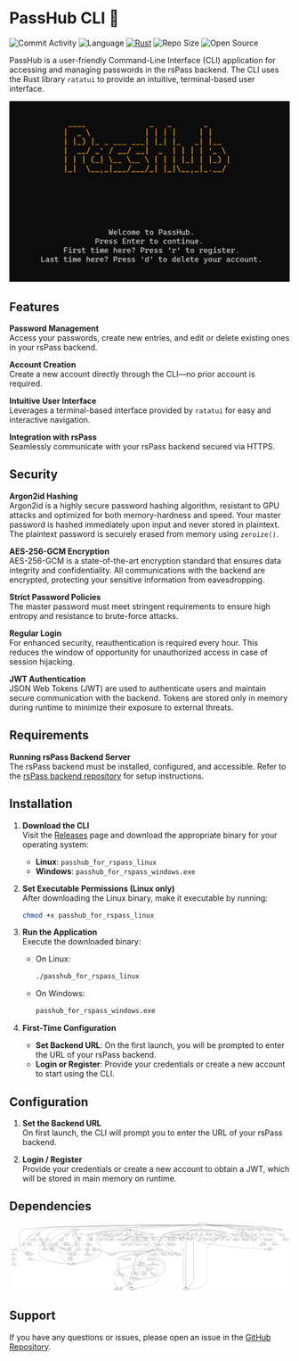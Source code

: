 # PassHub CLI 🦀

![Commit Activity](https://img.shields.io/github/commit-activity/w/Sir-Eddy/PassHub)
![Language](https://img.shields.io/github/languages/top/Sir-Eddy/PassHub?color=blue)
[![Rust](https://github.com/Sir-Eddy/PassHub/actions/workflows/rust.yml/badge.svg)](https://github.com/Sir-Eddy/PassHub/actions/workflows/rust.yml)
![Repo Size](https://img.shields.io/github/repo-size/Sir-Eddy/PassHub)
![Open Source](https://img.shields.io/badge/Open%20Source-%E2%9D%A4-red)


PassHub is a user-friendly Command-Line Interface (CLI) application for accessing and managing passwords in the rsPass backend. The CLI uses the Rust library `ratatui` to provide an intuitive, terminal-based user interface.

![Welcome Screen](screenshots/1_Welcome_Screen.png)

## Features

**Password Management**  
Access your passwords, create new entries, and edit or delete existing ones in your rsPass backend.

**Account Creation**  
Create a new account directly through the CLI—no prior account is required.

**Intuitive User Interface**  
Leverages a terminal-based interface provided by `ratatui` for easy and interactive navigation.

**Integration with rsPass**  
Seamlessly communicate with your rsPass backend secured via HTTPS.

## Security

**Argon2id Hashing**  
Argon2id is a highly secure password hashing algorithm, resistant to GPU attacks and optimized for both memory-hardness and speed. Your master password is hashed immediately upon input and never stored in plaintext. The plaintext password is securely erased from memory using `zeroize()`.

**AES-256-GCM Encryption**  
AES-256-GCM is a state-of-the-art encryption standard that ensures data integrity and confidentiality. All communications with the backend are encrypted, protecting your sensitive information from eavesdropping.

**Strict Password Policies**  
The master password must meet stringent requirements to ensure high entropy and resistance to brute-force attacks.

**Regular Login**  
For enhanced security, reauthentication is required every hour. This reduces the window of opportunity for unauthorized access in case of session hijacking.

**JWT Authentication**  
JSON Web Tokens (JWT) are used to authenticate users and maintain secure communication with the backend. Tokens are stored only in memory during runtime to minimize their exposure to external threats.

## Requirements

**Running rsPass Backend Server**  
The rsPass backend must be installed, configured, and accessible. Refer to the [rsPass backend repository](https://github.com/Letgamer/rsPass) for setup instructions.

## Installation

1. **Download the CLI**  
   Visit the [Releases](https://github.com/Sir-Eddy/PassHub/releases) page and download the appropriate binary for your operating system:  
   - **Linux**: `passhub_for_rspass_linux`  
   - **Windows**: `passhub_for_rspass_windows.exe`

2. **Set Executable Permissions (Linux only)**  
   After downloading the Linux binary, make it executable by running:  
   ```bash
   chmod +x passhub_for_rspass_linux
   ```

3. **Run the Application**  
   Execute the downloaded binary:  
   - On Linux:  
     ```bash
     ./passhub_for_rspass_linux
     ```
   - On Windows:  
     ```cmd
     passhub_for_rspass_windows.exe
     ```

4. **First-Time Configuration**  
   - **Set Backend URL**: On the first launch, you will be prompted to enter the URL of your rsPass backend.  
   - **Login or Register**: Provide your credentials or create a new account to start using the CLI.

## Configuration

1. **Set the Backend URL**  
   On first launch, the CLI will prompt you to enter the URL of your rsPass backend.

2. **Login / Register**  
   Provide your credentials or create a new account to obtain a JWT, which will be stored in main memory on runtime.

## Dependencies

![Dependency Graph](screenshots/0_.png)

## Support

If you have any questions or issues, please open an issue in the [GitHub Repository](https://github.com/Sir-Eddy/PassHub/issues).
